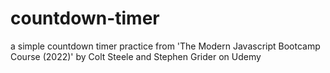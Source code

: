 # countdown-timer
a simple countdown timer practice from 'The Modern Javascript Bootcamp Course (2022)' by Colt Steele and Stephen Grider on Udemy
